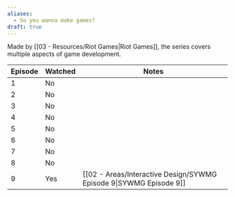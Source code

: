 ```yaml
---
aliases:
  - So you wanna make games?
draft: true
---
```

Made by [[03 - Resources/Riot Games|Riot Games]], the series covers multiple aspects of game development.

| Episode | Watched | Notes                                                              |
| ------- | ------- | ------------------------------------------------------------------ |
| 1       | No      |                                                                    |
| 2       | No      |                                                                    |
| 3       | No      |                                                                    |
| 4       | No      |                                                                    |
| 5       | No      |                                                                    |
| 6       | No      |                                                                    |
| 7       | No      |                                                                    |
| 8       | No      |                                                                    |
| 9       | Yes     | [[02 - Areas/Interactive Design/SYWMG Episode 9\|SYWMG Episode 9]] |
